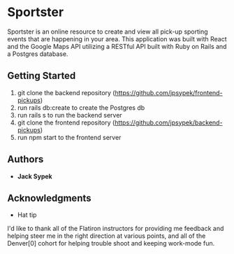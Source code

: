 # Sportster

Sportster is an online resource to create and view all pick-up sporting events that are happening in your area. This application was built with React and the Google Maps API utilizing a RESTful API built with Ruby on Rails and a Postgres database.

## Getting Started

1. git clone the backend repository (https://github.com/jpsypek/frontend-pickups)
2. run rails db:create to create the Postgres db
3. run rails s to run the backend server
4. git clone the frontend repository (https://github.com/jpsypek/backend-pickups)
5. run npm start to the frontend server

## Authors

* **Jack Sypek**

## Acknowledgments

* Hat tip

I'd like to thank all of the Flatiron instructors for providing me feedback and helping steer me in the right direction at various points, and all of the Denver[0] cohort for helping trouble shoot and keeping work-mode fun.
